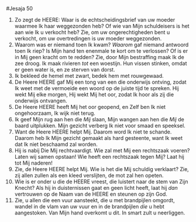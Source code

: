 #Jesaja 50
1. Zo zegt de HEERE: Waar is de echtscheidingsbrief van uw moeder waarmee Ik haar weggezonden heb? Of wie van Mijn schuldeisers is het aan wie Ik u verkocht heb? Zie, om uw ongerechtigheden bent u verkocht, om uw overtredingen is uw moeder weggezonden. 
2. Waarom was er niemand toen Ik kwam? *Waarom* gaf niemand antwoord toen Ik riep? Is Mijn hand ten enenmale te kort om te verlossen? Of is er in Mij geen kracht om te redden? Zie, door Mijn bestraffing maak Ik de zee droog. Ik maak rivieren *tot* een woestijn. Hun vissen stinken, omdat er geen water is, en ze sterven van dorst. 
3. Ik bekleed de hemel met zwart, bedek hem met rouwgewaad. 
4. De Heere HEERE gaf Mij een tong van een die onderwijs ontving, zodat Ik weet met de vermoeide een woord op de juiste tijd te spreken. Hij wekt Mij elke morgen, Hij wekt Mij het oor, zodat Ik hoor als zij die onderwijs ontvangen. 
5. De Heere HEERE heeft Mij het oor geopend, en Zelf ben Ik niet ongehoorzaam, Ik wijk niet terug. 
6. Ik geef Mijn rug aan hen die *Mij* slaan, Mijn wangen aan hen die *Mij* de baard uitplukken. Mijn gezicht verberg Ik niet voor smaad en speeksel. 
7. Want de Heere HEERE helpt Mij. Daarom word Ik niet te schande. Daarom heb Ik Mijn gezicht gemaakt als hard gesteente, want Ik weet dat Ik niet beschaamd zal worden. 
8. Hij is nabij Die Mij rechtvaardigt. Wie zal met Mij een rechtszaak voeren? Laten wij samen opstaan! Wie heeft een rechtszaak tegen Mij? Laat hij tot Mij naderen! 
9. Zie, de Heere HEERE helpt Mij. Wie is het die Mij schuldig verklaart? Zie, zij allen zullen als een kleed verslijten, de mot zal hen opeten. 
10. Wie is er onder u die de HEERE vreest, die luistert naar de stem van Zijn Knecht? Als hij in duisternissen gaat en geen licht heeft, laat hij *dan* vertrouwen op de Naam van de HEERE en steunen op zijn God. 
11. Zie, u allen die een vuur aansteekt, die u met brandpijlen omgordt, wandel in de vlam van uw vuur en in de brandpijlen *die* u hebt aangestoken. Van Mijn hand overkomt u dit. In smart zult u neerliggen.
